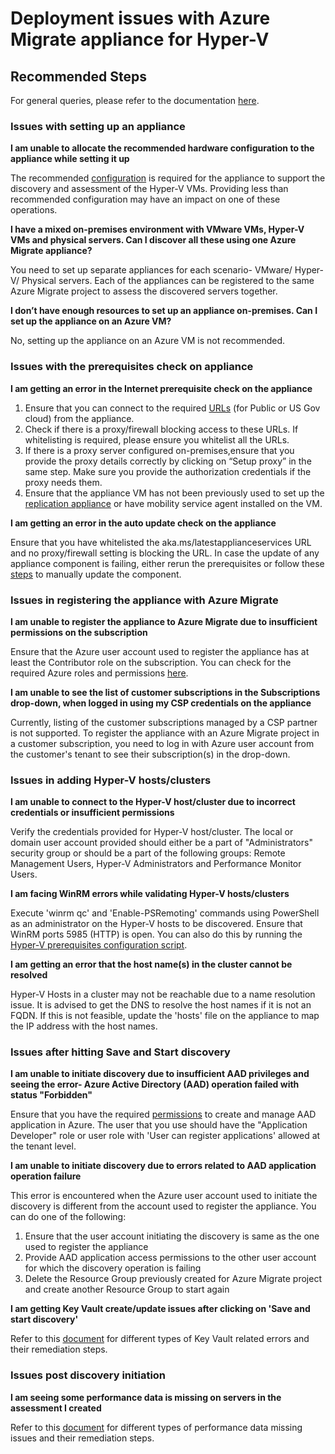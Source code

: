 
<properties 
    pageTitle="Deployment issues with Azure Migrate appliance for Hyper-V "
    description="Issues and guidance regarding deployment issues in Azure Migrate appliance for Hyper-V"
    service="microsoft.migrate"
    resource="migrateprojects"
    authors="vikram1988"
    ms.author="vibansa"
    displayOrder=""
    selfHelpType="generic"
    supportTopicIds="32675746"
    resourceTags=""
    productPesIds="16348"
    cloudEnvironments="public, Fairfax, usnat, ussec"
    articleId="75vc1276-2a3f-4d0d-96c5-b2e8886483e6"
	ownershipId="Compute_AzureMigrate"
/>

# Deployment issues with Azure Migrate appliance for Hyper-V 

## **Recommended Steps**

For general queries, please refer to the documentation [here](https://docs.microsoft.com/azure/migrate/common-questions-appliance).

### Issues with setting up an appliance


**I am unable to allocate the recommended hardware configuration to the appliance while setting it up**

The recommended [configuration](https://docs.microsoft.com/azure/migrate/migrate-appliance#appliance---hyper-v) is required for the appliance to support the discovery and assessment of the Hyper-V VMs. Providing less than recommended configuration may have an impact on one of these operations.

**I have a mixed on-premises environment with VMware VMs, Hyper-V VMs and physical servers. Can I discover all these using one Azure Migrate appliance?**

You need to set up separate appliances for each scenario- VMware/ Hyper-V/ Physical servers. Each of the appliances can be registered to the same Azure Migrate project to assess the discovered servers together.


**I don’t have enough resources to set up an appliance on-premises. Can I set up the appliance on an Azure VM?**

No, setting up the appliance on an Azure VM is not recommended.

### Issues with the prerequisites check on appliance

**I am getting an error in the Internet prerequisite check on the appliance**

1. Ensure that you can connect to the required [URLs](https://docs.microsoft.com/azure/migrate/migrate-appliance#url-access) (for Public or US Gov cloud) from the appliance.
2. Check if there is a proxy/firewall blocking access to these URLs. If whitelisting is required, please ensure you whitelist all the URLs.
3. If there is a proxy server configured on-premises,ensure that you provide the proxy details correctly by clicking on “Setup proxy” in the same step. Make sure you provide the authorization credentials if the proxy needs them.
4. Ensure that the appliance VM has not been previously used to set up the [replication appliance](https://docs.microsoft.com/azure/migrate/migrate-replication-appliance) or have mobility service agent installed on the VM.

**I am getting an error in the auto update check on the appliance**

Ensure that you have whitelisted the aka.ms/latestapplianceservices URL and no proxy/firewall setting is blocking the URL. In case the update of any appliance component is failing, either rerun the prerequisites or follow these [steps](https://docs.microsoft.com/azure/migrate/migrate-appliance#manually-update-an-older-version) to manually update the component.


### Issues in registering the appliance with Azure Migrate

**I am unable to register the appliance to Azure Migrate due to insufficient permissions on the subscription** 

Ensure that the Azure user account used to register the appliance has at least the Contributor role on the subscription. You can check for the required Azure roles and permissions [here](https://docs.microsoft.com/azure/migrate/tutorial-prepare-hyper-v#azure-permissions).

**I am unable to see the list of customer subscriptions in the Subscriptions drop-down, when logged in using my CSP credentials on the appliance**

Currently, listing of the customer subscriptions managed by a CSP partner is not supported. To register the appliance with an Azure Migrate project in a customer subscription, you need to log in with Azure user account from the customer's tenant to see their subscription(s) in the drop-down.

### Issues in adding Hyper-V hosts/clusters

**I am unable to connect to the Hyper-V host/cluster due to incorrect credentials or insufficient permissions**

Verify the credentials provided for Hyper-V host/cluster. The local or domain user account provided should either be a part of "Administrators" security group or should be a part of the following groups: Remote Management Users, Hyper-V Administrators and Performance Monitor Users.

**I am facing WinRM errors while validating Hyper-V hosts/clusters**

Execute 'winrm qc' and 'Enable-PSRemoting' commands using PowerShell as an administrator on the Hyper-V hosts to be discovered. Ensure that WinRM ports 5985 (HTTP) is open. You can also do this by running the [Hyper-V prerequisites configuration script](https://docs.microsoft.com/azure/migrate/tutorial-prepare-hyper-v#hyper-v-prerequisites-configuration-script).

**I am getting an error that the host name(s) in the cluster cannot be resolved**

Hyper-V Hosts in a cluster may not be reachable due to a name resolution issue. It is advised to get the DNS to resolve the host names if it is not an FQDN. If this is not feasible, update the 'hosts' file on the appliance to map the IP address with the host names.

### Issues after hitting Save and Start discovery

**I am unable to initiate discovery due to insufficient AAD privileges and seeing the error- Azure Active Directory (AAD) operation failed with status "Forbidden"**

Ensure that you have the required [permissions](https://docs.microsoft.com/azure/migrate/tutorial-prepare-hyper-v#azure-permissions) to create and manage AAD application in Azure. The user that you use should have the "Application Developer" role or user role with 'User can register applications' allowed at the tenant level.

**I am unable to initiate discovery due to errors related to AAD application operation failure**

This error is encountered when the Azure user account used to initiate the discovery is different from the account used to register the appliance. You can do one of the following:

1. Ensure that the user account initiating the discovery is same as the one used to register the appliance
2. Provide AAD application access permissions to the other user account for which the discovery operation is failing
3. Delete the Resource Group previously created for Azure Migrate project and create another Resource Group to start again

**I am getting Key Vault create/update issues after clicking on 'Save and start discovery'**

Refer to this [document](https://docs.microsoft.com/azure/migrate/troubleshoot-appliance-discovery#error-6003060031-key-vault-management-operation-failed) for different types of Key Vault related errors and their remediation steps.

### Issues post discovery initiation

**I am seeing some performance data is missing on servers in the assessment I created**

Refer to this [document](https://docs.microsoft.com/azure/migrate/troubleshoot-assessment#why-is-performance-data-missing-for-someall-vms-in-my-assessment-report) for different types of performance data missing issues and their remediation steps.